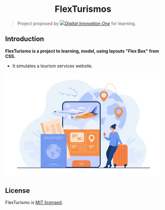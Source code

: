 <h1 align="center">FlexTurismos</h1>

>Project proposed by <a href="https://web.dio.me/home"><img src="https://hermes.digitalinnovation.one/assets/diome/logo.svg" width="50px"/>_Digital Innovation One_</a> for learning.

## Introduction

**FlexTurismo is a project to learning, model, using layouts "Flex Box" from CSS.**

- It simulates a tourism services website. 

![](./frontend/src/assets/img/0-main.png)

## License

FlexTurismo is [MIT licensed](./LICENSE).
